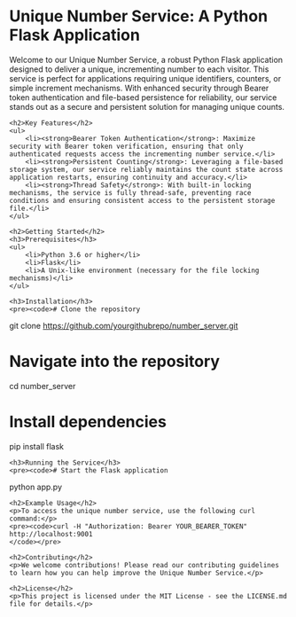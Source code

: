 <!DOCTYPE html>
<html lang="en">
<head>
    <meta charset="UTF-8">
    <meta name="viewport" content="width=device-width, initial-scale=1.0">
    <title>Unique Number Service Documentation</title>
</head>
<body>
    <h1>Unique Number Service: A Python Flask Application</h1>
    <p>Welcome to our Unique Number Service, a robust Python Flask application designed to deliver a unique, incrementing number to each visitor. This service is perfect for applications requiring unique identifiers, counters, or simple increment mechanisms. With enhanced security through Bearer token authentication and file-based persistence for reliability, our service stands out as a secure and persistent solution for managing unique counts.</p>

    <h2>Key Features</h2>
    <ul>
        <li><strong>Bearer Token Authentication</strong>: Maximize security with Bearer token verification, ensuring that only authenticated requests access the incrementing number service.</li>
        <li><strong>Persistent Counting</strong>: Leveraging a file-based storage system, our service reliably maintains the count state across application restarts, ensuring continuity and accuracy.</li>
        <li><strong>Thread Safety</strong>: With built-in locking mechanisms, the service is fully thread-safe, preventing race conditions and ensuring consistent access to the persistent storage file.</li>
    </ul>

    <h2>Getting Started</h2>
    <h3>Prerequisites</h3>
    <ul>
        <li>Python 3.6 or higher</li>
        <li>Flask</li>
        <li>A Unix-like environment (necessary for the file locking mechanisms)</li>
    </ul>

    <h3>Installation</h3>
    <pre><code># Clone the repository
git clone https://github.com/yourgithubrepo/number_server.git

# Navigate into the repository
cd number_server

# Install dependencies
pip install flask
    </code></pre>

    <h3>Running the Service</h3>
    <pre><code># Start the Flask application
python app.py
    </code></pre>

    <h2>Example Usage</h2>
    <p>To access the unique number service, use the following curl command:</p>
    <pre><code>curl -H "Authorization: Bearer YOUR_BEARER_TOKEN" http://localhost:9001
    </code></pre>

    <h2>Contributing</h2>
    <p>We welcome contributions! Please read our contributing guidelines to learn how you can help improve the Unique Number Service.</p>

    <h2>License</h2>
    <p>This project is licensed under the MIT License - see the LICENSE.md file for details.</p>
</body>
</html>